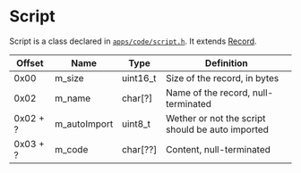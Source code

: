 
# Script

Script is a class declared in [`apps/code/script.h`](https://github.com/numworks/epsilon/blob/master/apps/code/script.h). It extends [Record](/Shared/Ion/Storage.md#record).

| Offset    | Name         | Type     | Definition                                       |
|-----------|--------------|----------|--------------------------------------------------|
|  0x00     | m_size       | uint16_t | Size of the record, in bytes                     |
|  0x02     | m_name       | char[?]  | Name of the record, null-terminated              |
|  0x02 + ? | m_autoImport | uint8_t  | Wether or not the script should be auto imported |
|  0x03 + ? | m_code       | char[??] | Content, null-terminated                         |

